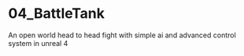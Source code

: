 # 04_BattleTank
An open world head to head fight with simple ai and advanced control system in unreal 4
